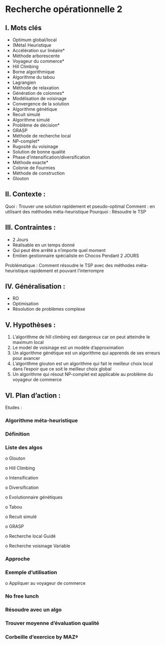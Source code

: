 
# Recherche opérationnelle 2
 
##	I.        Mots clés
- Optimum global/local
- (Méta) Heuristique
- Accélération sur linéaire*
- Méthode arborescente
- Voyageur du commerce*
- Hill Climbing
- Borne algorithmique
- Algorithme du tabou
-  Lagrangien
- Méthode de relaxation
- Génération de colonnes*
- Modélisation de voisinage
- Convergence de la solution
- Algorithme génétique
- Recuit simulé
- Algorithme simulé
- Problème de décision*
- GRASP
- Méthode de recherche local
- NP-complet*
- Rugosité du voisinage
- Solution de bonne qualité
- Phase d’intensification/diversification
- Méthode exacte*
- Colonie de Fourmies
- Méthode de construction
- Glouton

##   II.        Contexte :
Quoi : Trouver une solution rapidement et pseudo-optimal
Comment : en utilisant des méthodes méta-heuristique
Pourquoi : Résoudre le TSP
 
## III.        Contraintes :
- 2 Jours
- Réalisable en un temps donné
- Qui peut être arrêté a n’importe quel moment
- Emilien gestionnaire spécialiste en Chocos Pendant 2 JOURS
 
Problématique : Comment résoudre le TSP avec des méthodes méta-heuristique rapidement et pouvant l’interrompre

## IV.        Généralisation :
- RO
- Optimisation
- Résolution de problèmes complexe

##   V.        Hypothèses :
1.	L’algorithme de hill climbing est dangereux car on peut atteindre le maximum local
2.	Le model de voisinage est un modèle d’approximation
3.	Un algorithme génétique est un algorithme qui apprends de ses erreurs pour avancer
4.	L’algorithme glouton est un algorithme qui fait le meilleur choix local dans l’espoir que ce soit le meilleur choix global
5.	Un algorithme qui résout NP-complet est applicable au problème du voyageur de commerce
 
## VI.        Plan d’action :
Etudes :

### Algorithme méta-heuristique

### Définition

### Liste des algos

o Glouton

o Hill Climbing

o Intensification

o Diversification

o Evolutionnaire génétiques

o Tabou

o Recuit simulé

o GRASP

o Recherche local Guidé

o Recherche voisinage Variable

### Approche

### Exemple d’utilisation

o Appliquer au voyageur de commerce

### No free lunch

### Résoudre avec un algo

### Trouver moyenne d’évaluation qualité



### Corbeille d’exercice by MAZᶲ
